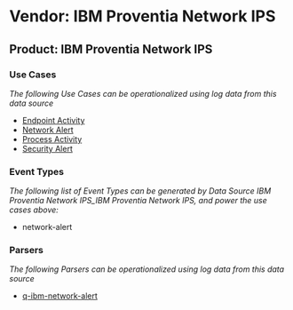 Vendor: IBM Proventia Network IPS
=================================
Product: IBM Proventia Network IPS
----------------------------------

### Use Cases

_The following Use Cases can be operationalized using log data from this data source_

* [Endpoint Activity](../UseCases/usecase_endpoint_activity.md)
* [Network Alert](../UseCases/usecase_network_alert.md)
* [Process Activity](../UseCases/usecase_process_activity.md)
* [Security Alert](../UseCases/usecase_security_alert.md)


### Event Types

_The following list of Event Types can be generated by Data Source IBM Proventia Network IPS_IBM Proventia Network IPS, and power the use cases above:_

- network-alert


### Parsers

_The following Parsers can be operationalized using log data from this data source_

* [q-ibm-network-alert](../Parsers/parserContent_q-ibm-network-alert.md)
